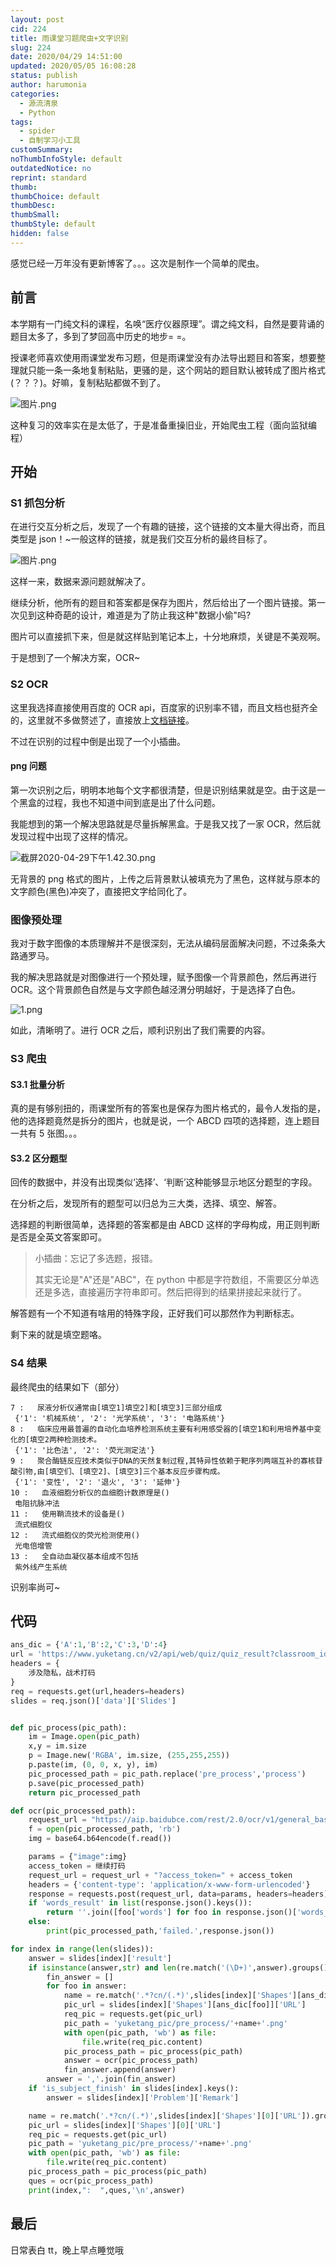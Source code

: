 ```yaml
---
layout: post
cid: 224
title: 雨课堂习题爬虫+文字识别
slug: 224
date: 2020/04/29 14:51:00
updated: 2020/05/05 16:08:28
status: publish
author: harumonia
categories:
  - 源流清泉
  - Python
tags:
  - spider
  - 自制学习小工具
customSummary:
noThumbInfoStyle: default
outdatedNotice: no
reprint: standard
thumb:
thumbChoice: default
thumbDesc:
thumbSmall:
thumbStyle: default
hidden: false
---
```


感觉已经一万年没有更新博客了。。。这次是制作一个简单的爬虫。

## 前言

本学期有一门纯文科的课程，名唤“医疗仪器原理”。谓之纯文科，自然是要背诵的题目太多了，多到了梦回高中历史的地步= =。

授课老师喜欢使用雨课堂发布习题，但是雨课堂没有办法导出题目和答案，想要整理就只能一条一条地复制粘贴，更骚的是，这个网站的题目默认被转成了图片格式(？？？)。好嘛，复制粘贴都做不到了。

![图片.png](https://i.loli.net/2020/04/29/WhZH5pTk1MvJULc.png)

这种复习的效率实在是太低了，于是准备重操旧业，开始爬虫工程（面向监狱编程）

<!-- more -->

## 开始

### S1 抓包分析

在进行交互分析之后，发现了一个有趣的链接，这个链接的文本量大得出奇，而且类型是 json！~一般这样的链接，就是我们交互分析的最终目标了。

![图片.png](https://i.loli.net/2020/04/29/SPQrEik3UldRMX9.png)

这样一来，数据来源问题就解决了。

继续分析，他所有的题目和答案都是保存为图片，然后给出了一个图片链接。第一次见到这种奇葩的设计，难道是为了防止我这种"数据小偷"吗?

图片可以直接抓下来，但是就这样贴到笔记本上，十分地麻烦，关键是不美观啊。

于是想到了一个解决方案，OCR~

### S2 OCR

这里我选择直接使用百度的 OCR api，百度家的识别率不错，而且文档也挺齐全的，这里就不多做赘述了，直接放上[文档链接](https://cloud.baidu.com/doc/OCR/s/Sk3h7xyad)。

不过在识别的过程中倒是出现了一个小插曲。

#### png 问题

第一次识别之后，明明本地每个文字都很清楚，但是识别结果就是空。由于这是一个黑盒的过程，我也不知道中间到底是出了什么问题。

我能想到的第一个解决思路就是尽量拆解黑盒。于是我又找了一家 OCR，然后就发现过程中出现了这样的情况。

![截屏2020-04-29下午1.42.30.png](https://i.loli.net/2020/04/29/1Yec5JlBIDnx7bQ.png)

无背景的 png 格式的图片，上传之后背景默认被填充为了黑色，这样就与原本的文字颜色(黑色)冲突了，直接把文字给同化了。

### 图像预处理

我对于数字图像的本质理解并不是很深刻，无法从编码层面解决问题，不过条条大路通罗马。

我的解决思路就是对图像进行一个预处理，赋予图像一个背景颜色，然后再进行 OCR。这个背景颜色自然是与文字颜色越泾渭分明越好，于是选择了白色。

![1.png](https://i.loli.net/2020/04/29/Iek1qN6YBwfJSbn.png)

如此，清晰明了。进行 OCR 之后，顺利识别出了我们需要的内容。

### S3 爬虫

#### S3.1 批量分析

真的是有够别扭的，雨课堂所有的答案也是保存为图片格式的，最令人发指的是，他的选择题竟然是拆分的图片，也就是说，一个 ABCD 四项的选择题，连上题目一共有 5 张图。。。

#### S3.2 区分题型

回传的数据中，并没有出现类似‘选择’、‘判断’这种能够显示地区分题型的字段。

在分析之后，发现所有的题型可以归总为三大类，选择、填空、解答。

选择题的判断很简单，选择题的答案都是由 ABCD 这样的字母构成，用正则判断是否是全英文答案即可。

> 小插曲：忘记了多选题，报错。
>
> 其实无论是"A"还是"ABC"，在 python 中都是字符数组，不需要区分单选还是多选，直接遍历字符串即可。然后把得到的结果拼接起来就行了。

解答题有一个不知道有啥用的特殊字段，正好我们可以那然作为判断标志。

剩下来的就是填空题咯。

### S4 结果

最终爬虫的结果如下（部分）

```
7 :   尿液分析仪通常由[填空1]填空2]和[填空3]三部分组成
 {'1': '机械系统', '2': '光学系统', '3': '电路系统'}
8 :   临床应用最普遍的自动化血培养检测系统主要有利用感受器的[填空1和利用培养基中变化的[填空2两种检测技术。
 {'1': '比色法', '2': '荧光测定法'}
9 :   聚合酶链反应技术类似于DNA的天然复制过程,其特异性依赖于靶序列两端互补的寡核苷酸引物,由[填空们、[填空2]、[填空3]三个基本反应步骤构成。
 {'1': '变性', '2': '退火', '3': '延伸'}
10 :   血液细胞分析仪的血细胞计数原理是()
 电阻抗脉冲法
11 :   使用鞘流技术的设备是()
 流式细胞仪
12 :   流式细胞仪的荧光检测使用()
 光电倍增管
13 :   全自动血凝仪基本组成不包括
 紫外线产生系统
```

识别率尚可~

## 代码

```python
ans_dic = {'A':1,'B':2,'C':3,'D':4}
url = 'https://www.yuketang.cn/v2/api/web/quiz/quiz_result?classroom_id=*****&quiz_id=****'
headers = {
    涉及隐私，战术打码
}
req = requests.get(url,headers=headers)
slides = req.json()['data']['Slides']


def pic_process(pic_path):
    im = Image.open(pic_path)
    x,y = im.size
    p = Image.new('RGBA', im.size, (255,255,255))
    p.paste(im, (0, 0, x, y), im)
    pic_processed_path = pic_path.replace('pre_process','process')
    p.save(pic_processed_path)
    return pic_processed_path

def ocr(pic_processed_path):
    request_url = "https://aip.baidubce.com/rest/2.0/ocr/v1/general_basic"
    f = open(pic_processed_path, 'rb')
    img = base64.b64encode(f.read())

    params = {"image":img}
    access_token = 继续打码
    request_url = request_url + "?access_token=" + access_token
    headers = {'content-type': 'application/x-www-form-urlencoded'}
    response = requests.post(request_url, data=params, headers=headers)
    if 'words_result' in list(response.json().keys()):
        return ''.join([foo['words'] for foo in response.json()['words_result']])
    else:
        print(pic_processed_path,'failed.',response.json())

for index in range(len(slides)):
    answer = slides[index]['result']
    if isinstance(answer,str) and len(re.match('(\D+)',answer).groups()[0]) == len(answer):
        fin_answer = []
        for foo in answer:
            name = re.match('.*?cn/(.*)',slides[index]['Shapes'][ans_dic[foo]]['URL']).group(1)
            pic_url = slides[index]['Shapes'][ans_dic[foo]]['URL']
            req_pic = requests.get(pic_url)
            pic_path = 'yuketang_pic/pre_process/'+name+'.png'
            with open(pic_path, 'wb') as file:
                file.write(req_pic.content)
            pic_process_path = pic_process(pic_path)
            answer = ocr(pic_process_path)
            fin_answer.append(answer)
        answer = ','.join(fin_answer)
    if 'is_subject_finish' in slides[index].keys():
        answer = slides[index]['Problem']['Remark']

    name = re.match('.*?cn/(.*)',slides[index]['Shapes'][0]['URL']).group(1)
    pic_url = slides[index]['Shapes'][0]['URL']
    req_pic = requests.get(pic_url)
    pic_path = 'yuketang_pic/pre_process/'+name+'.png'
    with open(pic_path, 'wb') as file:
        file.write(req_pic.content)
    pic_process_path = pic_process(pic_path)
    ques = ocr(pic_process_path)
    print(index,":  ",ques,'\n',answer)
```

## 最后

日常表白 tt，晚上早点睡觉哦
